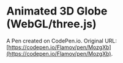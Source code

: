 # Animated 3D Globe (WebGL/three.js)

A Pen created on CodePen.io. Original URL: [https://codepen.io/Flamov/pen/MozgXb](https://codepen.io/Flamov/pen/MozgXb).

